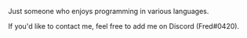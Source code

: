 Just someone who enjoys programming in various languages.

If you'd like to contact me, feel free to add me on Discord (Fred#0420).
